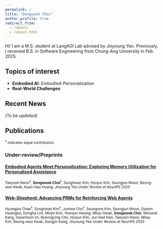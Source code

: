 ```yaml
---
permalink: /
title: "Dongwook Choi"
author_profile: true
redirect_from: 
  - /about/
  - /about.html
---
```


Hi! I am a M.S. student at LangAGI Lab advised by Jinyoung Yeo. Previously, I received B.S. in Software Engineering from Chung-Ang University in Feb. 2025.

<!-- My recent research interests include: (i) Embodied AI and (ii) Embodied AI with a strong understanding of real-world dynamics. Additionally, I focus on analyzing language models (LMs) to identify limitations and room for improvement. The ultimate goal of my research is to design systems that enable humans to communicate and interact with AI in a trustworthy and beneficial manner. -->

## Topics of interest

- **Embodied AI**: Embodied-Personalization
- **Real-World Challenges**:

## Recent News

_(To be updated)_

## Publications

<span style="font-size: 0.83em;">
<sup>‡</sup> indicates equal contribution.
</span>

### Under-review/Preprints

#### [**Embodied Agents Meet Personalization: Exploring Memory Utilization for Personalized Assistance**](https://arxiv.org/abs/2505.16348)  
<span style="font-size: 0.83em;">
Taeyoon Kwon<sup>‡</sup>, <strong>Dongwook Choi</strong><sup>‡</sup>, Sunghwan Kim, Hyojun Kim, Seungjun Moon, Beong-woo Kwak, Kuan-Hao Huang, Jinyoung Yeo  
</span>

<span style="font-size: 0.83em;">
<em>Under Review at NeurIPS 2025</em>
</span>

#### [**Web-Shepherd: Advancing PRMs for Reinforcing Web Agents**](https://arxiv.org/abs/2505.15277)  
<span style="font-size: 0.83em;">
Hyungjoo Chae<sup>‡</sup>, Sunghwan Kim<sup>‡</sup>, Junhee Cho<sup>‡</sup>, Seungone Kim, Seungjun Moon, Gyeom Hwangbo, Dongha Lim, Minjin Kim, Yeonjun Hwang, Minju Gwak, <strong>Dongwook Choi</strong>, Minseok Kang, Gwanhoon Im, ByeongUng Cho, Hyojun Kim, Jun Hee Han, Taeyoon Kwon, Minju Kim, Beong-woo Kwak, Dongjin Kang, Jinyoung Yeo  
</span>

<span style="font-size: 0.83em;">
<em>Under Review at NeurIPS 2025</em>
</span>